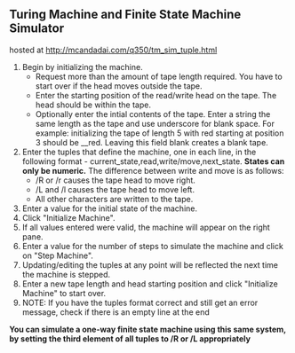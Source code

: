 ## Turing Machine and Finite State Machine Simulator

hosted at http://mcandadai.com/q350/tm_sim_tuple.html

1. Begin by initializing the machine.
    - Request more than the amount of tape length required. You have to start over if the head moves outside the tape. 
    - Enter the starting position of the read/write head on the tape. The head should be within the tape.
    - Optionally enter the intial contents of the tape. Enter a string the same length as the tape and use underscore for blank space. For example: initializing the tape of length 5 with red starting at position 3 should be __red. Leaving this field blank creates a blank tape.
2. Enter the tuples that define the machine, one in each line, in the following format - current_state,read,write/move,next_state. **States can only be numeric.** The difference between write and move is as follows:
    - /R or /r causes the tape head to move right. 
    - /L and /l causes the tape head to move left. 
    - All other characters are written to the tape. 
3. Enter a value for the initial state of the machine.
4. Click "Initialize Machine". 
5. If all values entered were valid, the machine will appear on the right pane. 
6. Enter a value for the number of steps to simulate the machine and click on "Step Machine". 
7. Updating/editing the tuples at any point will be reflected the next time the machine is stepped. 
8. Enter a new tape length and head starting position and click "Initialize Machine" to start over. 
9. NOTE: If you have the tuples format correct and still get an error message, check if there is an empty line at the end

**You can simulate a one-way finite state machine using this same system, by setting the third element of all tuples to /R or /L appropriately**
